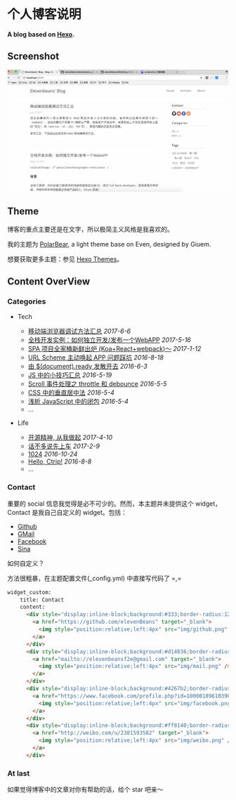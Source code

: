 # 个人博客说明

**A blog based on [Hexo](https://hexo.io/).**

## Screenshot

![](./img/ScreenShot.png)

## Theme

博客的重点主要还是在文字，所以极简主义风格是我喜欢的。

我的主题为 [PolarBear](https://github.com/frostfan/hexo-theme-polarbear), a light theme base on Even, designed by Giuem.

想要获取更多主题：参见 [Hexo Themes](https://hexo.io/themes/)。

## Content OverView

### Categories

+ Tech
	+ [移动端浏览器调试方法汇总](http://elevenbeans.github.io/2017/06/06/%E7%A7%BB%E5%8A%A8%E7%AB%AF%E6%B5%8F%E8%A7%88%E5%99%A8%E8%B0%83%E8%AF%95%E6%96%B9%E6%B3%95%E6%B1%87%E6%80%BB/) *2017-6-6*
	+ [全栈开发实例：如何独立开发/发布一个WebAPP](http://elevenbeans.github.io/2017/05/16/%E6%92%B8%E4%BA%86%E4%B8%80%E4%B8%AA%E6%8A%95%E7%A5%A8App/) *2017-5-16*
	+ [SPA 项目全家桶新鲜出炉 (Koa+React+webpack)～](http://elevenbeans.github.io/2017/01/12/Koa-React-webpack-SPA-%E9%A1%B9%E7%9B%AE%E5%85%A8%E5%AE%B6%E6%A1%B6%E6%96%B0%E9%B2%9C%E5%87%BA%E7%82%89%EF%BD%9E/) *2017-1-12*
	+ [URL Scheme 主动唤起 APP 问题踩坑](http://elevenbeans.github.io/2016/08/18/URL-Scheme-%E5%94%A4%E8%B5%B7%E9%97%AE%E9%A2%98%E8%B8%A9%E5%9D%91/) *2016-8-18*
	+ [由 $(document).ready 发散开去](http://elevenbeans.github.io/2016/06/03/DomReady/) *2016-6-3*
	+ [JS 中的小技巧汇总](http://elevenbeans.github.io/2016/05/19/js%20%E4%B8%AD%E7%9A%84%E5%B0%8F%E6%8A%80%E5%B7%A7%E6%B1%87%E6%80%BB/) *2016-5-19*
	+ [Scroll 事件处理之 throttle 和 debounce](http://elevenbeans.github.io/2016/05/05/scroll%E4%BA%8B%E4%BB%B6%E5%A4%84%E7%90%86%E4%B9%8B-throttle-%E5%92%8C-debounce/) *2016-5-5*
	+ [CSS 中的垂直居中法](http://elevenbeans.github.io/2016/05/04/css-%E4%B8%AD%E7%9A%84%E5%9E%82%E7%9B%B4%E5%B1%85%E4%B8%AD%E6%B3%95/) *2016-5-4*
	+ [浅析 JavaScript 中的闭包](http://elevenbeans.github.io/2016/05/04/%E6%B5%85%E6%9E%90-JavaScript-%E4%B8%AD%E7%9A%84%E9%97%AD%E5%8C%85/) *2016-5-4*
	+ ...

+ Life
	+ [开源精神, 从我做起](http://elevenbeans.github.io/2017/04/10/%E5%BC%80%E6%BA%90%E7%B2%BE%E7%A5%9E%E4%BB%8E%E6%88%91%E5%81%9A%E8%B5%B7/) *2017-4-10*
	+ [话不多说先上车](http://elevenbeans.github.io/2017/02/09/%E6%88%BF%E5%AD%90/) *2017-2-9*
	+ [1024](http://elevenbeans.github.io/2016/10/24/1024/) *2016-10-24*
	+ [Hello, Ctrip!](http://elevenbeans.github.io/2016/08/08/helloCtrip/) *2016-8-8*
	+ ...


### Contact

重要的 social 信息我觉得是必不可少的。然而，本主题并未提供这个 widget，Contact 是我自己自定义的 widget。包括：

+ [Github](https://github.com/elevenBeans)
+ [GMail](mailto://elevenbeansf2e@gmail.com)
+ [Facebook](https://www.facebook.com/profile.php?id=100001896103903)
+ [Sina](http://weibo.com/2381593582/profile?topnav=1&wvr=6)

如何自定义？

方法很粗暴，在主题配置文件(_config.yml) 中直接写代码了 =,=

```html
widget_custom:
    title: Contact
    content: 
      <div style="display:inline-block;background:#333;border-radius:12px;width:24px;height:24px">
        <a href="https://github.com/elevenBeans" target="_blank">
          <img style="position:relative;left:4px" src="img/github.png" />
        </a>
      </div>
      <div style="display:inline-block;background:#d14836;border-radius:12px;width:24px;height:24px">
        <a href="mailto://elevenbeansf2e@gmail.com" target="_blank">
          <img style="position:relative;left:4px" src="img/mail.png" />
        </a>
      </div>
      <div style="display:inline-block;background:#4267b2;border-radius:12px;width:24px;height:24px">
        <a href="https://www.facebook.com/profile.php?id=100001896103903" target="_blank">
          <img style="position:relative;left:4px" src="img/facebook.png" />
        </a>
      </div>
      <div style="display:inline-block;background:#ff8140;border-radius:12px;width:24px;height:24px">
        <a href="http://weibo.com/u/2381593582" target="_blank">
          <img style="position:relative;left:4px" src="img/weibo.png" />
        </a>
      </div>
```

### At last

如果觉得博客中的文章对你有帮助的话，给个 star 吧亲～